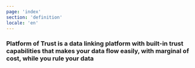 ```yaml
---
page: 'index'
section: 'definition'
locale: 'en'
---
```

### Platform of Trust is a data linking platform with built-in trust capabilities that makes your data flow easily, with marginal of cost, while you rule your data
